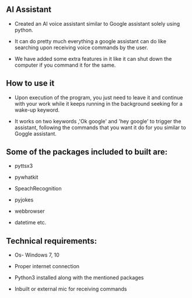 ## AI Assistant



- Created an AI voice assistant similar to Google assistant solely using python.

- It can do pretty much everything a google assistant can do like searching upon receiving voice commands by the user.

- We have added some extra features in it like it can shut down the computer if you command it for the same.



## How to use it



- Upon execution of the program, you just need to leave it and continue with your work while it keeps running in the background seeking for a wake-up keyword.

- It works on two keywords ,'Ok google' and 'hey google' to trigger the assistant, following the commands that you want it do for you similar to Goggle assistant.



## Some of the packages included to built are:


- pyttsx3
- pywhatkit

- SpeachRecognition

- pyjokes

- webbrowser

- datetime etc.




## Technical requirements:


- Os- Windows 7, 10

- Proper internet connection

- Python3 installed along with the mentioned packages

- Inbuilt or external mic for receiving commands